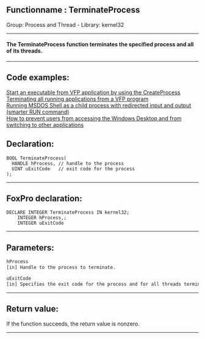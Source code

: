 <link rel="stylesheet" type="text/css" href="../../css/win32api.css">  
<link rel="stylesheet" href="https://cdnjs.cloudflare.com/ajax/libs/font-awesome/4.7.0/css/font-awesome.min.css">

## Functionname : TerminateProcess
Group: Process and Thread - Library: kernel32    
***  


#### The TerminateProcess function terminates the specified process and all of its threads.
***  


## Code examples:
[Start an executable from VFP application by using the CreateProcess](../../samples/sample_003.md)  
[Terminating all running applications from a VFP program](../../samples/sample_243.md)  
[Running MSDOS Shell as a child process with redirected input and output (smarter RUN command)](../../samples/sample_477.md)  
[How to prevent users from accessing the Windows Desktop and from switching to other applications](../../samples/sample_492.md)  

## Declaration:
```foxpro  
BOOL TerminateProcess(
  HANDLE hProcess, // handle to the process
  UINT uExitCode   // exit code for the process
);  
```  
***  


## FoxPro declaration:
```foxpro  
DECLARE INTEGER TerminateProcess IN kernel32;
	INTEGER hProcess,;
	INTEGER uExitCode  
```  
***  


## Parameters:
```txt  
hProcess
[in] Handle to the process to terminate.

uExitCode
[in] Specifies the exit code for the process and for all threads terminated as a result of this call.  
```  
***  


## Return value:
If the function succeeds, the return value is nonzero.  
***  

